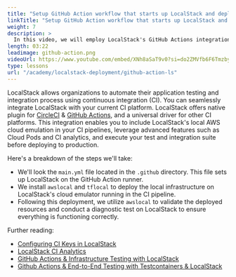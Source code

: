 ```yaml
---
title: "Setup GitHub Action workflow that starts up LocalStack and deploys the infrastructure"
linkTitle: "Setup GitHub Action workflow that starts up LocalStack and deploys the infrastructure"
weight: 7
description: >
  In this video, we will employ LocalStack's GitHub Actions integration to deploy our application's infrastructure on LocalStack. Additionally, we will perform a diagnostic test to validate the deployment, ensuring that the infrastructure is set up correctly. This will enable you to conduct cloud integration tests for your application and infrastructure.
length: 03:22
leadimage: github-action.png
videoUrl: https://www.youtube.com/embed/XNh8aSaT9v0?si=do2ZMVfb6F6Tmzby
type: lessons
url: "/academy/localstack-deployment/github-action-ls"
---
```


LocalStack allows organizations to automate their application testing and integration process using continuous integration (CI). You can seamlessly integrate LocalStack with your current CI platform. LocalStack offers native plugin for [CircleCI](https://circleci.com/developer/orbs/orb/localstack/platform) & [GitHub Actions](https://github.com/marketplace/actions/setup-localstack), and a universal driver for other CI platforms. This integration enables you to include LocalStack's local AWS cloud emulation in your CI pipelines, leverage advanced features such as Cloud Pods and CI analytics, and execute your test and integration suite before deploying to production.

Here's a breakdown of the steps we'll take:

- We'll look the `main.yml` file located in the `.github` directory. This file sets up LocalStack on the GitHub Action runner.
- We install `awslocal` and `tflocal` to deploy the local infrastructure on LocalStack's cloud emulator running in the CI pipeline.
- Following this deployment, we utilize `awslocal` to validate the deployed resources and conduct a diagnostic test on LocalStack to ensure everything is functioning correctly.

Further reading:

- [Configuring CI Keys in LocalStack](https://docs.localstack.cloud/user-guide/ci/ci-keys/)
- [LocalStack CI Analytics](https://docs.localstack.cloud/user-guide/ci/ci-analytics/)
- [GitHub Actions & Infrastructure Testing with LocalStack](https://hashnode.localstack.cloud/github-actions-infrastructure-testing-with-localstack)
- [Github Actions & End-to-End Testing with Testcontainers & LocalStack](https://hashnode.localstack.cloud/github-actions-end-to-end-testing-with-testcontainers-localstack)
